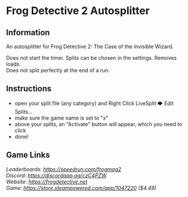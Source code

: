 # Frog Detective 2 Autosplitter
## Information
An autosplitter for Frog Detective 2: The Case of the Invisible Wizard.

Does not start the timer. Splits can be chosen in the settings. Removes loads.  
Does not split perfectly at the end of a run.
## Instructions
* open your split file (any category) and Right Click LiveSplit 🡆 Edit Splits...  
* make sure the game name is set to "x"  
* above your splits, an "Activate" button will appear, which you need to click  
* done!
## Game Links
*Leaderboards: https://speedrun.com/frogmag2*  
*Discord: https://discordapp.gg/czC4PZW*  
*Website: https://frogdetective.net*  
*Game: https://store.steampowered.com/app/1047220 ($4.49)*
